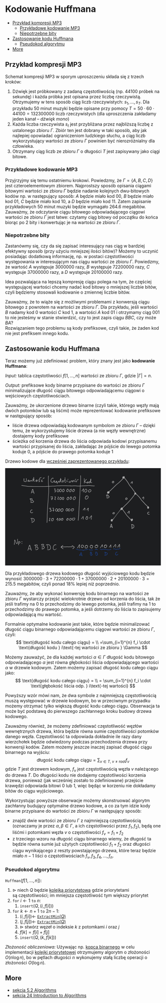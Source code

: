 # Kodowanie Huffmana

- [Przykład kompresji MP3](#przykład-kompresji-mp3)
  - [Przykładowe kodowanie MP3](#przykładowe-kodowanie-mp3)
  - [Niepotrzebne bity](#niepotrzebne-bity)
- [Zastosowanie kodu Huffmana](#zastosowanie-kodu-huffmana)
  - [Pseudokod algorytmu](#pseudokod-algorytmu)
- [More](#more)

## Przykład kompresji MP3

Schemat kompresji MP3 w sporym uproszczeniu składa się z trzech kroków:
1. Dźwięk jest próbkowany z zadaną częstotliwością (np. 44100 próbek na sekundę) i każda próbka jest opisana przez liczbę rzeczywistą. Otrzymujemy w tens sposób ciąg liczb rzeczywistych: $s_1,\dots,s_T$. Dla przykładu 50 minut muzyki będzie opisane przy pomocy $T = 50 \cdot 60 \cdot 44100 = 132300000$ liczb rzeczywistych (dla uproszczenia zakładamy jeden kanał – *dźwięk mono*)
1. Każda liczba rzeczywista $s_t$ jest przybliżana przez najbliższą liczbę z ustalonego zbioru $\Gamma$. Zbiór ten jest dobrany w taki sposób, aby jak najlepiej opowiadać ograniczeniom ludzkiego słuchu, a ciąg liczb wykorzystujący wartości ze zbioru $\Gamma$ powinien być nierozróżnialny dla człowieka.
2. Otrzymany ciąg liczb ze zbioru $\Gamma$ o długości $T$ jest zapisywany jako ciągi bitowe.

### Przykładowe kodowanie MP3

Przyjrzyjmy się temu ostatniemu krokowi. Powiedzmy, że $\Gamma = \{A,B,C,D\}$ jest czteroelementowym zbiorem. Najprostszy sposób opisania ciągami bitowymi wartości ze zbioru $\Gamma$ będzie nadanie kolejnych dwu-bitowych kodów np. w następujący sposób: $A$ będzie miało kod $00$, $B$ będzie miało kod $01$, $C$ będzie miało kod $10$, a $D$ będzie miało kod $11$. Zatem zapisanie przykładowych 50 minut muzyki będzie wymagało $264.6$ megabitów. Zauważmy, że odczytanie ciągu bitowego odpowiadającego ciągowi wartości ze zbioru $\Gamma$ jest łatwe: czytamy ciąg bitowy od początku do końca biorąc po 2 bity i konwertując je na wartości ze zbioru $\Gamma$.

### Niepotrzebne bity

Zastanówmy się, czy da się zapisać interesujący nas ciąg w bardziej efektywny sposób (przy użyciu mniejszej ilości bitów)? Możemy to uczynić posiadając dodatkową informację, np. w postaci częstotliwości występowania w interesującym nas ciągu wartości ze zbioru $\Gamma$. Powiedzmy, że wartość $A$ występuje $3000000$ razy, $B$ występuje $72200000$ razy, $C$ występuje $37000000$ razy, a $D$ występuje $20100000$ razy.

Idea pozwalająca na lepszą kompresję ciągu polega na tym, że częściej występującej wartości chcemy nadać kod bitowy o mniejszej liczbie bitów, czyli będziemy stosowali kodowanie o zmiennej liczbie bitów.

Zauważmy, że to wiąże się z możliwymi problemami z konwersją ciągu bitowego z powrotem na wartości ze zbioru $\Gamma$. Dla przykładu, jeśli wartości $B$ nadamy kod $0$ wartości $C$ kod $1$, a wartości $A$ kod $01$ i otrzymamy ciąg $001$ to nie jesteśmy w stanie stwierdzić, czy to jest zapis ciągu $BBC$, czy może $BA$?\
Rozwiązaniem tego problemu są kody prefiksowe, czyli takie, że żaden kod nie jest prefiksem innego kodu.

## Zastosowanie kodu Huffmana

Teraz możemy już zdefiniować problem, który znany jest jako **kodowanie Huffmana**:

*Input:* tablica częstotliwości $f[1,\dots,n]$ wartości ze zbioru $\Gamma$, gdzie $|\Gamma| = n$.

*Output:* prefiksowe kody binarne przypisane do wartości ze zbioru $\Gamma$ minimalizujące długość ciągu bitowego odpowiadającemu ciągowi o wejściowych częstotliwościach.

Zauważmy, że ukorzenione drzewo binarne (czyli takie, którego węzły mają dwóch potomków lub są liśćmi) może reprezentować kodowanie prefiksowe w następujący sposób:
- liście drzewa odpowiadają kodowanym symbolom ze zbioru $\Gamma$ – dzięki temu, że wykorzystujemy liście drzewa (a nie węzły wewnętrzne) dostajemy kody prefiksowe
- ścieżka od korzenia drzewa do liścia odpowiada kodowi przypisanemu wartości przypisanej do liścia, zakładając że pójście do lewego potomka koduje $0$, a pójście do prawego potomka koduje $1$

Drzewo kodowe dla [wcześniej zaprezentowanego przykładu](#przykład-kompresji-mp3):

![example](huffman-example.png)

Dla przykładowego drzewa kodowego długość wyjściowego kodu będzie wynosić $3000000 \cdot 3 + 72200000 \cdot 1 + 37000000 \cdot 2 + 20100000 \cdot 3 = 215.5$ megabitów, czyli ponad $18\%$ lepiej niż poprzednio.

Zauważmy, że aby wykonać konwersję kodu binarnego na wartości ze zbioru $\Gamma$ wystarczy przejść wielokrotnie drzewo od korzenia do liścia, tak że jeśli trafimy na $0$ to przechodzimy do lewego potomka, jeśli trafimy na $1$ to przechodzimy do prawego potomka, a jeśli dotrzemy do liścia to zapisujemy odpowiadającą mu wartość.

Formalnie optymalne kodowanie jest takie, które będzie minimalizować długość ciągu binarnego odpowiadającemu ciągowi wartości ze zbioru $\Gamma$, czyli:
$$
\text{długość kodu całego ciągu} =
\\
=\sum_{i=1}^{n} f_i \cdot \text{długość kodu } i\text{-tej wartości ze zbioru } \Gamma
$$

Możemy zauważyć, że dla każdej wartości $\alpha \in \Gamma$ długość kodu bitowego odpowiadającego $\alpha$ jest równa głębokości liścia odpowiadającego wartości $\alpha$ w drzewie kodowym. Zatem możemy zapisać długość kodu całego ciągu jako:
$$
\text{długość kodu całego ciągu} =
\\
= \sum_{i=1}^{n} f_i \cdot \text{głębokość liścia odp. } i\text{-tej wartości}
$$

Powyższy wzór mówi nam, że dwa symbole z najmniejszą częstotliwością muszą występować w drzewie kodowym, bo w przeciwnym przypadku możemy otrzymać tylko większą długość kodu całego ciągu. Obserwacja ta może być podstawą do pierwszego zachłannego kroku budowy drzewa kodowego.

Zauważmy również, że możemy zdefiniować częstotliwość węzłów wewnętrznych drzewa, która będzie równa sumie częstotliwości potomków danego węzła. Częstotliwość ta odpowiada dokładnie ile razy dany wierzchołek będzie odwiedzony podczas przechodzenia drzewa przy konwersji kodów. Zatem możemy jeszcze inaczej zapisać długość ciągu binarnego na wyjściu:
$$
\text{długość kodu całego ciągu} = \sum_{v \in T,~ v \neq \mathrm{root}} f_v
$$
gdzie $T$ jest drzewem kodowym, $f_v$ jest częstotliwością węzła $v$ należącego do drzewa $T$. Do długości kodu nie dodajemy częstotliwości korzenia drzewa, ponieważ (jak wcześniej zostało to zdefiniowane) przejście krawędzi odpowiada bitowi $0$ lub $1$, więc będąc w korzeniu nie dokładamy bitów do ciągu wyjściowego.

Wykorzystując powyższe obserwacje możemy skonstruować algorytm zachłanny budujący optymalne drzewo kodowe, a co za tym idzie kody binarne przypisane do wartości ze zbioru $\Gamma$ w następujący sposób:
- znajdź dwie wartości ze zbioru $\Gamma$ z najmniejszą częstotliwością (oznaczamy je przez $\alpha,\beta \in \Gamma$, a ich częstotliwości przez $f_1, f_2$), będą one liśćmi i potomkami węzła $v$ o częstotliwości $f_v = f_1 + f_2$
- z trzeciego wzoru na długość ciągu binarnego wiemy, że długość ta będzie równa sumie już użytych częstotliwości $f_1 + f_2$ oraz długości ciągu wynikającego z reszty powstającego drzewa, które teraz będzie miało $n-1$ liści o częstotliwościach $f_v,f_3,f_4,\dots,f_n$.

### Pseudokod algorytmu

`Huffman`$(f[1,\dots,n])$:
1. $\triangleright$ niech $Q$ będzie [kolejką priorytetową](../2020-05-04/kolejka-priorytetowa.md) gdzie priorytetami są częstotliwości; im mniejsza częstotliwość tym większy priorytet
2. `for` $i \gets 1$ `to` $n$:
   1. `insert`$(Q, (i, f[i]))$
3. `for` $k \gets n+1$ `to` $2n-1$:
   1. $(i, f[i]) \gets$ [`ExtractMin`$(Q)$](../2020-05-04/kolejka-priorytetowa.md#extractminq)
   2. $(j, f[j]) \gets$ [`ExtractMin`$(Q)$](../2020-05-04/kolejka-priorytetowa.md#extractminq)
   3. $\triangleright$ stwórz węzeł o indeksie $k$ z potomkami $i$ oraz $j$
   4. $f[k] = f[i] + f[j]$
   5. `insert`$(Q, (k, f[k]))$

*Złożoność obliczeniowa:* Używając np. [kopca binarnego](../2020-04-27/binary-heap.md) w celu implementacji [kolejki priorytetowej](../2020-05-04/kolejka-priorytetowa.md) otrzymujemy algorytm o złożoności $O(n\log n)$, bo w pętlach długości $n$ wykonujemy stałą liczbę operacji o złożoności $O(\log n)$.

## More

- [sekcja 5.2 Algorithms][dpv]
- [sekcja 24 Introduction to Algorithms][clrs]

[dpv]: http://algorithmics.lsi.upc.edu/docs/Dasgupta-Papadimitriou-Vazirani.pdf
[clrs]: https://web.ist.utl.pt/~fabio.ferreira/material/asa/clrs.pdf
